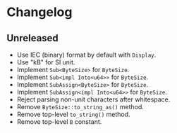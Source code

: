# Changelog

## Unreleased

- Use IEC (binary) format by default with `Display`.
- Use "kB" for SI unit.
- Implement `Sub<ByteSize>` for `ByteSize`.
- Implement `Sub<impl Into<u64>>` for `ByteSize`.
- Implement `SubAssign<ByteSize>` for `ByteSize`.
- Implement `SubAssign<impl Into<u64>>` for `ByteSize`.
- Reject parsing non-unit characters after whitespace.
- Remove `ByteSize::to_string_as()` method.
- Remove top-level `to_string()` method.
- Remove top-level `B` constant.
